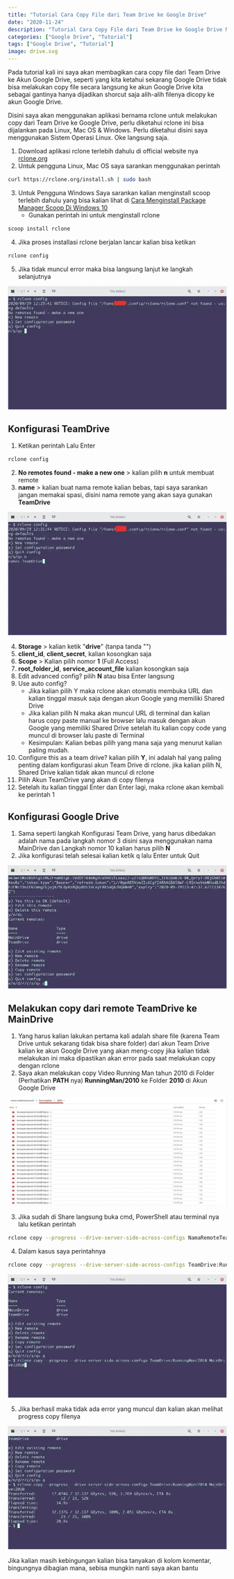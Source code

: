 ```yaml
---
title: "Tutorial Cara Copy File dari Team Drive ke Google Drive"
date: "2020-11-24"
description: "Tutorial Cara Copy File dari Team Drive ke Google Drive Menggunakan rClone"
categories: ["Google Drive", "Tutorial"]
tags: ["Google Drive", "Tutorial"]
image: drive.svg
---
```

Pada tutorial kali ini saya akan membagikan cara copy file dari Team Drive ke Akun Google Drive, seperti yang kita ketahui sekarang Google Drive tidak bisa melakukan copy file secara langsung ke akun Google Drive kita sebagai gantinya hanya dijadikan shorcut saja alih-alih filenya dicopy ke akun Google Drive.

Disini saya akan menggunakan aplikasi bernama rclone untuk melakukan copy dari Team Drive ke Google Drive, perlu diketahui rclone ini bisa dijalankan pada Linux, Mac OS & Windows. Perlu diketahui disini saya menggunakan Sistem Operasi Linux. Oke langsung saja.

1. Download aplikasi rclone terlebih dahulu di official website nya [rclone.org](https://rclone.org)
2. Untuk pengguna Linux, Mac OS saya sarankan menggunakan perintah
```bash
curl https://rclone.org/install.sh | sudo bash
```
3. Untuk Pengguna Windows Saya sarankan kalian menginstall scoop terlebih dahulu yang bisa kalian lihat di [Cara Menginstall Package Manager Scoop Di Windows 10](/cara-menginstall-package-manager-scoop-di-windows-10/)
   * Gunakan perintah ini untuk menginstall rclone

```powershell
scoop install rclone
```

4. Jika proses installasi rclone berjalan lancar kalian bisa ketikan
```bash
rclone config
```
5. Jika tidak muncul error maka bisa langsung lanjut ke langkah selanjutnya

![Tutorial Copy File dari Team Drive ke Google Drive](rcloneconfig.jpg)

## Konfigurasi TeamDrive
1. Ketikan perintah Lalu Enter
```bash
rclone config
```
2. **No remotes found - make a new one** > kalian pilih **n** untuk membuat remote
3. **name** > kalian buat nama remote kalian bebas, tapi saya sarankan jangan memakai spasi, disini nama remote yang akan saya gunakan **TeamDrive**

![Tutorial Copy File dari Team Drive ke Google Drive](rcloneconfig1.jpg)

4. **Storage** > kalian ketik "**drive**" (tanpa tanda "")
5. **client_id**, **client_secret**, kalian kosongkan saja
6. **Scope** > Kalian pilih nomor **1** (Full Access) 
7. **root_folder_id**, **service_account_file** kalian kosongkan saja
8. Edit advanced config? pilih **N** atau bisa Enter langsung
9.  Use auto config?
    * Jika kalian pilih Y maka rclone akan otomatis membuka URL dan kalian tinggal masuk saja dengan akun Google yang memiliki Shared Drive
    * Jika kalian pilih N maka akan muncul URL di terminal dan kalian harus copy paste manual ke browser lalu masuk dengan akun Google yang memiliki Shared Drive setelah itu kalian copy code yang muncul di browser lalu paste di Terminal
    * Kesimpulan: Kalian bebas pilih yang mana saja yang menurut kalian paling mudah.
10. Configure this as a team drive? kalian pilih **Y**, ini adalah hal yang paling penting dalam konfigurasi akun Team Drive di rclone. jika kalian pilih N, Shared Drive kalian tidak akan muncul di rclone
11. Pilih Akun TeamDrive yang akan di copy filenya
12. Setelah itu kalian tinggal Enter dan Enter lagi, maka rclone akan kembali ke perintah 1

## Konfigurasi Google Drive
1. Sama seperti langkah Konfigurasi Team Drive, yang harus dibedakan adalah nama pada langkah nomor 3 disini saya menggunakan nama MainDrive dan Langkah nomor 10 kalian harus pilih **N**
2. Jika konfigurasi telah selesai kalian ketik q lalu Enter untuk Quit

![Tutorial Copy File dari Team Drive ke Google Drive](rcloneconfig2.jpg)

## Melakukan copy dari remote TeamDrive ke MainDrive
1. Yang harus kalian lakukan pertama kali adalah share file (karena Team Drive untuk sekarang tidak bisa share folder) dari akun Team Drive kalian ke akun Google Drive yang akan meng-copy jika kalian tidak melakukan ini maka dipastikan akan error pada saat melakukan copy dengan rclone
2. Saya akan melakukan copy Video Running Man tahun 2010 di Folder (Perhatikan **PATH** nya) **RunningMan/2010**  ke Folder **2010** di Akun Google Drive

![Tutorial Copy File dari Team Drive ke Google Drive](path.jpg)

3. Jika sudah di Share langsung buka cmd, PowerShell atau terminal nya lalu ketikan perintah
```bash
rclone copy --progress --drive-server-side-across-configs NamaRemoteTeamDriveKalian:Folder/Yang/Akan/Di/Share NamaRemoteGoogleDriveKalian:NamaFolder
```
4. Dalam kasus saya perintahnya
```bash
rclone copy --progress --drive-server-side-across-configs TeamDrive:RunningMan/2010 MainDrive:2010
```

![Tutorial Copy File dari Team Drive ke Google Drive](rcloneconfig3.jpg)

5. Jika berhasil maka tidak ada error yang muncul dan kalian akan melihat progress copy filenya

![Tutorial Copy File dari Team Drive ke Google Drive](rcloneconfig4.jpg)

Jika kalian masih kebingungan kalian bisa tanyakan di kolom komentar, bingungnya dibagian mana, sebisa mungkin nanti saya akan bantu





